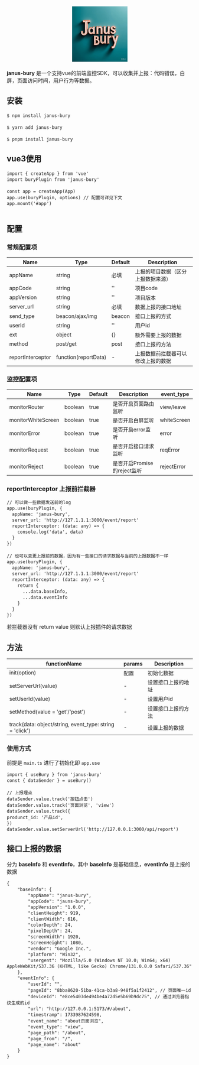 
<img style="margin: 20px auto;display: block;" src="https://github.com/zhan-hc/image/blob/main/blog/janus-bury/cover.png?raw=true" width="150" height="150" alt="janus-bury" />

**janus-bury** 是一个支持vue的前端监控SDK，可以收集并上报：代码错误，白屏，页面访问时间，用户行为等数据。


## 安装

```
$ npm install janus-bury

$ yarn add janus-bury

$ pnpm install janus-bury
```

## vue3使用

```
import { createApp } from 'vue'
import buryPlugin from 'janus-bury'

const app = createApp(App)
app.use(buryPlugin, options) // 配置可详见下文
app.mount('#app')
  
```

## 配置

### 常规配置项
Name     | Type| Default| Description
-------- | -----| -----| -----
appName  | string| 必填| 上报的项目数据（区分上报数据来源）
appCode  | string| ''| 项目code
appVersion|  string| ''| 项目版本
server_url|  string| 必填| 数据上报的接口地址
send_type|  beacon/ajax/img| beacon| 接口上报的方式
userId|  string| ''| 用户id
ext|  object| {}| 额外需要上报的数据
method|  post/get| post| 接口上报的方法
reportInterceptor|  function(reportData)| - | 上报数据前拦截器可以修改上报的数据

### 监控配置项
Name     | Type| Default| Description | event_type
-------- | -----| -----| -----| -----
monitorRouter|  boolean| true| 是否开启页面路由监听 | view/leave
monitorWhiteScreen|  boolean| true| 是否开启白屏监听 | whiteScreen
monitorError|  boolean| true| 是否开启error监听 | error
monitorRequest|  boolean| true| 是否开启接口请求监听 | reqError
monitorReject|  boolean| true| 是否开启Promise的reject监听 | rejectError


### reportInterceptor 上报前拦截器
```
// 可以做一些数据发送前的log
app.use(buryPlugin, {
  appName: 'janus-bury',
  server_url: 'http://127.1.1.1:3000/event/report'
  reportInterceptor: (data: any) => {
    console.log('data', data)
  }
})

// 也可以变更上报前的数据，因为有一些接口的请求数据与当前的上报数据不一样
app.use(buryPlugin, {
  appName: 'janus-bury',
  server_url: 'http://127.1.1.1:3000/event/report'
  reportInterceptor: (data: any) => {
    return {
      ...data.baseInfo,
      ...data.eventInfo
    }
  }
})

```
若拦截器没有 return value 则默认上报插件的请求数据


## 方法

functionName     | params | Description
-------- | ---- | -----
init(option)  | 配置| 初始化数据
setServerUrl(value)  | - |设置接口上报的地址
setUserId(value)  | - | 设置用户id
setMethod(value = 'get'/'post')  | - | 设置接口上报的方法
track(data: object/string, event_type: string = 'click')  | - | 设置上报的数据

### 使用方式
前提是 `main.ts` 进行了初始化即 `app.use`

```
import { useBury } from 'janus-bury'
const { dataSender } = useBury()

// 上报埋点
dataSender.value.track('按钮点击')
dataSender.value.track('页面浏览', 'view')
dataSender.value.track({
produnct_id: '产品id',
})
dataSender.value.setServerUrl('http://127.0.0.1:3000/api/report')
```


## 接口上报的数据
分为 **baseInfo** 和 **eventInfo**，其中 **baseInfo** 是基础信息，**eventInfo** 是上报的数据
```
{
    "baseInfo": {
        "appName": "janus-bury",
        "appCode": "jauns-bury",
        "appVersion": "1.0.0",
        "clientHeight": 919,
        "clientWidth": 616,
        "colorDepth": 24,
        "pixelDepth": 24,
        "screenWidth": 1920,
        "screenHeight": 1080,
        "vendor": "Google Inc.",
        "platform": "Win32",
        "usergent": "Mozilla/5.0 (Windows NT 10.0; Win64; x64) AppleWebKit/537.36 (KHTML, like Gecko) Chrome/131.0.0.0 Safari/537.36"
    },
    "eventInfo": {
        "userId": "",
        "pageId": "8bba8620-51ba-41ca-b3a8-948f5a1f2412", // 页面唯一id
        "deviceId": "e8ce5403de494be4a72d5e5b69b9dc75", // 通过浏览器指纹生成的id
        "url": "http://127.0.0.1:5173/#/about",
        "timestramp": 1733987624598,
        "event_name": "about页面浏览",
        "event_type": "view",
        "page_path": "/about",
        "page_from": "/",
        "page_name": "about"
    }
}
```
